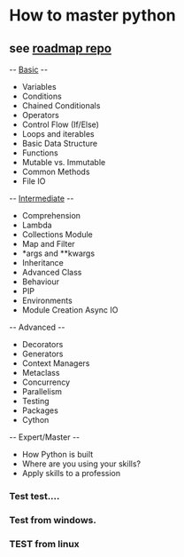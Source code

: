 # How to master python
## see [roadmap repo](https://github.com/jccatilo/python_updated/tree/main/roadmap)

-- [Basic](https://github.com/jccatilo/python_updated/tree/main/roadmap/1-Basic) --
- Variables
- Conditions
- Chained Conditionals
- Operators
- Control Flow (If/Else)
- Loops and iterables
- Basic Data Structure
- Functions
- Mutable vs. Immutable
- Common Methods
- File IO

-- [Intermediate](https://github.com/jccatilo/python_updated/tree/main/roadmap/2-Intermediate) --
- Comprehension
- Lambda
- Collections Module
- Map and Filter
- *args and **kwargs
- Inheritance
- Advanced Class
- Behaviour
- PIP
- Environments
- Module Creation
Async IO

-- Advanced --
- Decorators
- Generators
- Context Managers
- Metaclass
- Concurrency
- Parallelism
- Testing
-  Packages
- Cython

-- Expert/Master --
-  How Python is built
-  Where are you using your skills?
-  Apply skills to a profession

### Test test....

### Test from windows.

### TEST from linux

